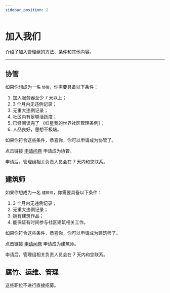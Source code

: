 ```yaml
---
sidebar_position: 2
---
```


# 加入我们

介绍了加入管理组的方法、条件和其他内容。

***

## 协管

如果你想成为一名 `协管`，你需要具备以下条件：
1. 加入服务器至少 7 天以上；
2. 3 个月内无违例记录；
3. 无重大违例记录；
4. 社区内有足够活跃度；
5. 已经阅读完了 《红星我的世界社区管理条例》；
6. 人品良好，思想不极端。

如果你符合这些条件，恭喜你，你可以申请成为协管了。

点击链接 [申请问卷](https://scn7ok9p5g9q.feishu.cn/share/base/form/shrcneyQmmNouWMOhiOe6t7NQ4g) 申请成为协管。

申请后，管理组相关负责人员会在 7 天内和您联系。

## 建筑师

如果你想成为一名 `建筑师`，你需要具备以下条件：
1. 3 个月内无违例记录；
2. 无重大违例记录；
3. 拥有建筑作品；
4. 能保证有时间参与社区建筑相关工作。

如果你符合这些条件，恭喜你，你可以申请成为建筑师了。

点击链接 [申请问卷](https://scn7ok9p5g9q.feishu.cn/share/base/form/shrcneyQmmNouWMOhiOe6t7NQ4g) 申请成为建筑师。

申请后，管理组相关负责人员会在 7 天内和您联系。

## 腐竹、运维、管理

这些职位不进行直接招募。


